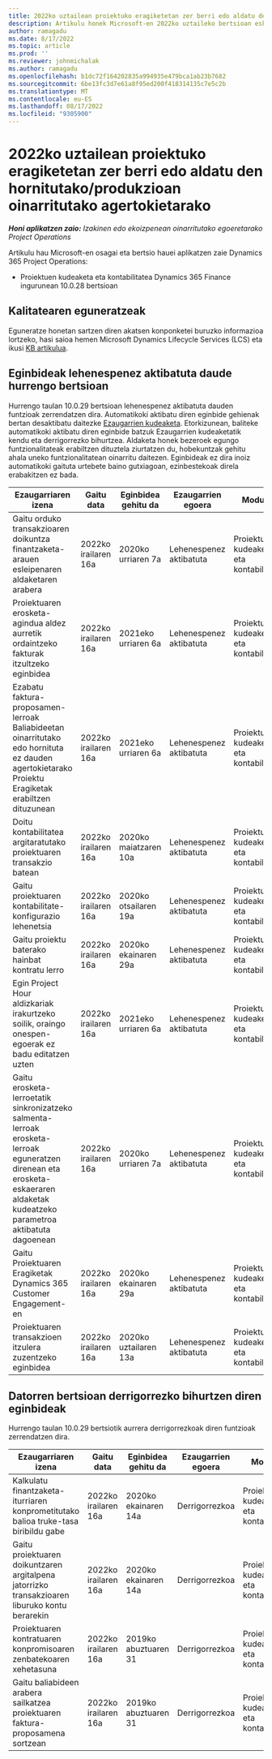 ```yaml
---
title: 2022ko uztailean proiektuko eragiketetan zer berri edo aldatu den hornitutako/produkzioan oinarritutako agertokietarako
description: Artikulu honek Microsoft-en 2022ko uztaileko bertsioan eskuragarri dauden kalitate eguneratzeei buruzko informazioa eskaintzen du Dynamics 365 Project Operations hornitutako/produkzioan oinarritutako eszenatokietarako.
author: ramagadu
ms.date: 8/17/2022
ms.topic: article
ms.prod: ''
ms.reviewer: johnmichalak
ms.author: ramagadu
ms.openlocfilehash: b1dc72f164202835a994935e479bca1ab23b7682
ms.sourcegitcommit: 6be13fc3d7e61a8f95ed200f418314135c7e5c2b
ms.translationtype: MT
ms.contentlocale: eu-ES
ms.lasthandoff: 08/17/2022
ms.locfileid: "9305900"
---
```

# <a name="whats-new-or-changed-in-project-operations-july-2022-for-stockedproduction-based-scenarios"></a>2022ko uztailean proiektuko eragiketetan zer berri edo aldatu den hornitutako/produkzioan oinarritutako agertokietarako

_**Honi aplikatzen zaio:** Izakinen edo ekoizpenean oinarritutako egoeretarako Project Operations_

Artikulu hau Microsoft-en osagai eta bertsio hauei aplikatzen zaie Dynamics 365 Project Operations:

- Proiektuen kudeaketa eta kontabilitatea Dynamics 365 Finance ingurunean 10.0.28 bertsioan

## <a name="quality-updates"></a>Kalitatearen eguneratzeak

Eguneratze honetan sartzen diren akatsen konponketei buruzko informazioa lortzeko, hasi saioa hemen Microsoft Dynamics Lifecycle Services (LCS) eta ikusi [KB artikulua](https://fix.lcs.dynamics.com/Issue/Details?bugId=694438).

## <a name="features-turned-on-by-default-in-upcoming-release"></a>Eginbideak lehenespenez aktibatuta daude hurrengo bertsioan

Hurrengo taulan 10.0.29 bertsioan lehenespenez aktibatuta dauden funtzioak zerrendatzen dira. Automatikoki aktibatu diren eginbide gehienak bertan desaktibatu daitezke [Ezaugarrien kudeaketa](/dynamics365/fin-ops-core/fin-ops/get-started/feature-management/feature-management-overview). Etorkizunean, baliteke automatikoki aktibatu diren eginbide batzuk Ezaugarrien kudeaketatik kendu eta derrigorrezko bihurtzea. Aldaketa honek bezeroek egungo funtzionalitateak erabiltzen dituztela ziurtatzen du, hobekuntzak gehitu ahala uneko funtzionalitatean oinarritu daitezen. Eginbideak ez dira inoiz automatikoki gaituta urtebete baino gutxiagoan, ezinbestekoak direla erabakitzen ez bada.

| Ezaugarriaren izena | Gaitu data | Eginbidea gehitu da | Ezaugarrien egoera | Modulua |
| --- | --- | --- |--- |--- |
| Gaitu orduko transakzioaren doikuntza finantzaketa-arauen esleipenaren aldaketaren arabera | 2022ko irailaren 16a | 2020ko urriaren 7a | Lehenespenez aktibatuta | Proiektuaren kudeaketa eta kontabilitatea |
| Proiektuaren erosketa-agindua aldez aurretik ordaintzeko fakturak itzultzeko eginbidea | 2022ko irailaren 16a | 2021eko urriaren 6a | Lehenespenez aktibatuta | Proiektuaren kudeaketa eta kontabilitatea |
| Ezabatu faktura-proposamen-lerroak Baliabideetan oinarritutako edo hornituta ez dauden agertokietarako Proiektu Eragiketak erabiltzen dituzunean | 2022ko irailaren 16a | 2021eko urriaren 6a | Lehenespenez aktibatuta | Proiektuaren kudeaketa eta kontabilitatea |
| Doitu kontabilitatea argitaratutako proiektuaren transakzio batean | 2022ko irailaren 16a | 2020ko maiatzaren 10a | Lehenespenez aktibatuta | Proiektuaren kudeaketa eta kontabilitatea |
| Gaitu proiektuaren kontabilitate-konfigurazio lehenetsia | 2022ko irailaren 16a | 2020ko otsailaren 19a | Lehenespenez aktibatuta | Proiektuaren kudeaketa eta kontabilitatea |
| Gaitu proiektu baterako hainbat kontratu lerro | 2022ko irailaren 16a | 2020ko ekainaren 29a | Lehenespenez aktibatuta | Proiektuaren kudeaketa eta kontabilitatea |
| Egin Project Hour aldizkariak irakurtzeko soilik, oraingo onespen-egoerak ez badu editatzen uzten | 2022ko irailaren 16a | 2021eko urriaren 6a | Lehenespenez aktibatuta | Proiektuaren kudeaketa eta kontabilitatea |
| Gaitu erosketa-lerroetatik sinkronizatzeko salmenta-lerroak erosketa-lerroak eguneratzen direnean eta erosketa-eskaeraren aldaketak kudeatzeko parametroa aktibatuta dagoenean | 2022ko irailaren 16a | 2020ko urriaren 7a | Lehenespenez aktibatuta | Proiektuaren kudeaketa eta kontabilitatea |
| Gaitu Proiektuaren Eragiketak Dynamics 365 Customer Engagement-en | 2022ko irailaren 16a | 2020ko ekainaren 29a | Lehenespenez aktibatuta | Proiektuaren kudeaketa eta kontabilitatea |
| Proiektuaren transakzioen itzulera zuzentzeko eginbidea | 2022ko irailaren 16a | 2020ko uztailaren 13a | Lehenespenez aktibatuta | Proiektuaren kudeaketa eta kontabilitatea |

## <a name="features-that-become-mandatory-in-the-upcoming-release"></a>Datorren bertsioan derrigorrezko bihurtzen diren eginbideak

Hurrengo taulan 10.0.29 bertsiotik aurrera derrigorrezkoak diren funtzioak zerrendatzen dira.

| Ezaugarriaren izena | Gaitu data | Eginbidea gehitu da | Ezaugarrien egoera | Modulua |
| --- | --- | --- | --- | --- |
| Kalkulatu finantzaketa-iturriaren konprometitutako balioa truke-tasa biribildu gabe | 2022ko irailaren 16a | 2020ko ekainaren 14a | Derrigorrezkoa | Proiektuaren kudeaketa eta kontabilitatea |
| Gaitu proiektuaren doikuntzaren argitalpena jatorrizko transakzioaren liburuko kontu berarekin | 2022ko irailaren 16a | 2020ko ekainaren 14a | Derrigorrezkoa | Proiektuaren kudeaketa eta kontabilitatea |
| Proiektuaren kontratuaren konpromisoaren zenbatekoaren xehetasuna | 2022ko irailaren 16a | 2019ko abuztuaren 31 | Derrigorrezkoa | Proiektuaren kudeaketa eta kontabilitatea |
| Gaitu baliabideen arabera sailkatzea proiektuaren faktura-proposamena sortzean | 2022ko irailaren 16a | 2019ko abuztuaren 31 | Derrigorrezkoa | Proiektuaren kudeaketa eta kontabilitatea |
